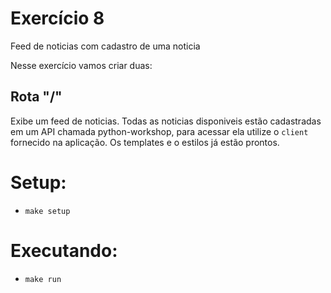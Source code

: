 # Exercício 8

Feed de noticias com cadastro de uma noticia

Nesse exercício vamos criar duas:

## Rota "/"

Exibe um feed de noticias. Todas as noticias disponiveis estão cadastradas em um API chamada python-workshop, para acessar ela utilize o `client` fornecido na aplicação. Os templates e o estilos já estão prontos.

# Setup:

- `make setup`

# Executando:

- `make run`
